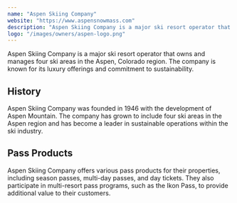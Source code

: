 ```yaml
---
name: "Aspen Skiing Company"
website: "https://www.aspensnowmass.com"
description: "Aspen Skiing Company is a major ski resort operator that owns and manages four ski areas in the Aspen, Colorado region. The company is known for its luxury offerings and commitment to sustainability."
logo: "/images/owners/aspen-logo.png"
---
```


Aspen Skiing Company is a major ski resort operator that owns and manages four ski areas in the Aspen, Colorado region. The company is known for its luxury offerings and commitment to sustainability.

## History

Aspen Skiing Company was founded in 1946 with the development of Aspen Mountain. The company has grown to include four ski areas in the Aspen region and has become a leader in sustainable operations within the ski industry.

## Pass Products

Aspen Skiing Company offers various pass products for their properties, including season passes, multi-day passes, and day tickets. They also participate in multi-resort pass programs, such as the Ikon Pass, to provide additional value to their customers.